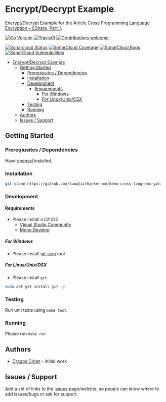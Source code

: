 # Encrypt/Decrypt Example

Encrypt/Decrypt Example for the Article [Cross Programming Language Encryption – CSharp, Part 1](https://lunaticthinker.me/index.php/cross-programming-language-encryption-csharp-part-1/).

[![Go Version](https://img.shields.io/github/go-mod/go-version/lunaticthinker-me/demo-cross-lang-encryption-cs)](https://img.shields.io/github/go-mod/go-version/lunaticthinker-me/demo-cross-lang-encryption-cs)
[![TravisCI](https://travis-ci.org/lunaticthinker-me/demo-cross-lang-encryption-cs.svg?branch=master)](https://travis-ci.org/lunaticthinker-me/demo-cross-lang-encryption-cs)
[![Contributions welcome](https://img.shields.io/github/contributors/lunaticthinker-me/demo-cross-lang-encryption-cs)](https://img.shields.io/github/contributors/lunaticthinker-me/demo-cross-lang-encryption-cs)

[![Sonarcloud Status](https://sonarcloud.io/api/project_badges/measure?project=lunaticthinker-me_demo-cross-lang-encryption-cs&metric=alert_status)](https://sonarcloud.io/dashboard?id=lunaticthinker-me_demo-cross-lang-encryption-cs)
[![SonarCloud Coverage](https://sonarcloud.io/api/project_badges/measure?project=lunaticthinker-me_demo-cross-lang-encryption-cs&metric=coverage)](https://sonarcloud.io/component_measures/metric/coverage/list?id=lunaticthinker-me_demo-cross-lang-encryption-cs)
[![SonarCloud Bugs](https://sonarcloud.io/api/project_badges/measure?project=lunaticthinker-me_demo-cross-lang-encryption-cs&metric=bugs)](https://sonarcloud.io/component_measures/metric/reliability_rating/list?id=lunaticthinker-me_demo-cross-lang-encryption-cs)
[![SonarCloud Vulnerabilities](https://sonarcloud.io/api/project_badges/measure?project=lunaticthinker-me_demo-cross-lang-encryption-cs&metric=vulnerabilities)](https://sonarcloud.io/component_measures/metric/security_rating/list?id=lunaticthinker-me_demo-cross-lang-encryption-cs)

<!--
[![Donate to this project using Patreon](https://img.shields.io/badge/patreon-donate-yellow.svg)](https://patreon.com/dragoscirjan)
[![Donate to this project using Paypal](https://img.shields.io/badge/paypal-donate-yellow.svg)](https://www.paypal.com/cgi-bin/webscr?cmd=_s-xclick&hosted_button_id=UMMN8JPLVAUR4&source=url)
[![Donate to this project using Flattr](https://img.shields.io/badge/flattr-donate-yellow.svg)](https://flattr.com/profile/balupton)
[![Donate to this project using Liberapay](https://img.shields.io/badge/liberapay-donate-yellow.svg)](https://liberapay.com/dragoscirjan)
[![Donate to this project using Thanks App](https://img.shields.io/badge/thanksapp-donate-yellow.svg)](https://givethanks.app/donate/npm/badges)
[![Donate to this project using Boost Lab](https://img.shields.io/badge/boostlab-donate-yellow.svg)](https://boost-lab.app/dragoscirjan/badges)
[![Donate to this project using Buy Me A Coffee](https://img.shields.io/badge/buy%20me%20a%20coffee-donate-yellow.svg)](https://buymeacoffee.com/balupton)
[![Donate to this project using Open Collective](https://img.shields.io/badge/open%20collective-donate-yellow.svg)](https://opencollective.com/dragoscirjan)
[![Donate to this project using Cryptocurrency](https://img.shields.io/badge/crypto-donate-yellow.svg)](https://dragoscirjan.me/crypto)
[![Donate to this project using Paypal](https://img.shields.io/badge/paypal-donate-yellow.svg)](https://dragoscirjan.me/paypal)
[![Buy an item on our wishlist for us](https://img.shields.io/badge/wishlist-donate-yellow.svg)](https://dragoscirjan.me/wishlist)
-->

- [Encrypt/Decrypt Example](#encryptdecrypt-example)
  - [Getting Started](#getting-started)
    - [Prereqiusites / Dependencies](#prereqiusites--dependencies)
    - [Installation](#installation)
    - [Development](#development)
      - [Requirements](#requirements)
        - [For Windows](#for-windows)
        - [For Linux/Unix/OSX](#for-linuxunixosx)
    - [Testing](#testing)
    - [Running](#running)
  - [Authors](#authors)
  - [Issues / Support](#issues--support)

<!-- /TOC -->

## Getting Started

### Prereqiusites / Dependencies

Have [openssl]() installed.

### Installation

```bash
git clone https://github.com/lunaticthinker-me/demo-cross-lang-encryption-cs
```

### Development

#### Requirements

- Please install a C# IDE
  - [Visual Studio Community](https://visualstudio.microsoft.com/vs/community/)
  - [Mono Develop](https://www.monodevelop.com/)

##### For Windows

- Please install [git-scm](https://git-scm.com/download/win) tool.

##### For Linux/Unix/OSX

- Please install `git`

```bash
sudo apt-get install git -y
```

### Testing

Run unit tests using `make test`.

### Running

Please run `make run`

## Authors

- [Dragos Cirjan](mailto:dragos.cirjan@gmail.com) - Initial work

## Issues / Support

Add a set of links to the [issues](/lunaticthinker-me/demo-cross-lang-encryption-cs/issues) page/website, so people can know where to add issues/bugs or ask for support.

<!-- ## Changelog

Small changelog history. The rest should be added to [CHANGELOG.md](CHANGELOG.md).

See here a template for changelogs: https://keepachangelog.com/en/1.0.0/

Also see this tool for automatically generating them: https://www.npmjs.com/package/changelog -->
